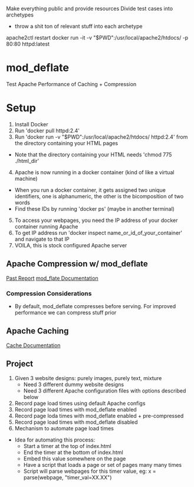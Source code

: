 Make everything public and provide resources
Divide test cases into archetypes
- throw a shit ton of relevant stuff into each archetype

apache2ctl restart
docker run -it -v "$PWD":/usr/local/apache2/htdocs/ -p 80:80 httpd:latest
# mod_deflate
Test Apache Performance of Caching + Compression
# Setup
1. Install Docker
2. Run 'docker pull httpd:2.4'
3. Run 'docker run  -v "$PWD":/usr/local/apache2/htdocs/ httpd:2.4' from the directory containing your HTML pages
  * Note that the directory containing your HTML needs 'chmod 775 ./html_dir'
4. Apache is now running in a docker container (kind of like a virtual machine)
* When you run a docker container, it gets assigned two unique identifiers, one is alphanumeric, the other is the bicomposition of two words
* Find these IDs by running 'docker ps' (maybe in another terminal)
5. To access your webpages, you need the IP address of your docker container running Apache
6. To get IP address run 'docker inspect name_or_id_of_your_container' and navigate to that IP
7. VOILA, this is stock configured Apache server


## Apache Compression w/ mod_deflate
[Past Report](http://www.webperformance.com/library/reports/moddeflate/)
[mod_flate Documentation](http://httpd.apache.org/docs/current/mod/mod_deflate.html)

### Compression Considerations
* By default, mod_deflate compresses before serving. For improved performance we can compress stuff prior

## Apache Caching
[Cache Documentation](https://httpd.apache.org/docs/2.4/caching.html)

## Project
1. Given 3 website designs: purely images, purely text, mixture
    * Need 3 different dummy website designs
    * Need 3 different Apache configuration files with options described below
2. Record page load times using default Apache configs
3. Record page load times with mod_deflate enabled
4. Record page loda times with mod_deflate enabled + pre-compressed
5. Record page load times with mod_deflate disabled
6. Mechanism to automate page load times
* Idea for automating this process:
  * Start a timer at the top of index.html
  * End the timer at the bottom of index.html
  * Embed this value somewhere on the page
  * Have a script that loads a page or set of pages many many times
  * Script will parse webpages for this timer value, eg: x = parse(webpage, "timer_val=XX.XX")
